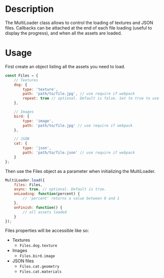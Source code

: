 Description
==================

The MultiLoader class allows to control the loading of textures and JSON files.
Callbacks can be attached at the end of each file loading (useful to display the progress), and when all the assets are loaded.


Usage
==================
First create an object listing all the assets you need to load.

```javascript
const Files = {
    // Textures
    dog: {
        type: 'texture',
        path: 'path/to/file.jpg', // use require if webpack
        repeat: true // optional. Default is false. Set to true to use THREE.RepeatWrapping
    },

    // Images
    bird: {
        type: 'image',
        path: 'path/to/file.jpg' // use require if webpack
    },

    // JSON
    cat: {
        type: 'json',
        path: 'path/to/file.json' // use require if webpack
    }
};
```

Then use the Files object as a parameter when initializing the MultiLoader.

```javascript
MultiLoader.load({
    files: Files,
    async: true, // optional. Default is true.
    onLoading: function(percent) {
        // 'percent' returns a value between 0 and 1 
    },
    onFinish: function() {
        // all assets loaded
    }
});
```

Files properties will be accessible like so:

*   Textures
    *   `Files.dog.texture`
*   Images
    *   `Files.bird.image`
*   JSON files
    *   `Files.cat.geometry`
    *   `Files.cat.materials`



